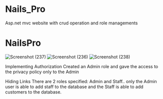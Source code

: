# Nails_Pro
Asp.net mvc website with crud operation and role managements
# NailsPro

![Screenshot (237)](https://user-images.githubusercontent.com/67767477/113083291-f7555f80-91a9-11eb-9a7d-cb7b7d9b3747.png)
![Screenshot (236)](https://user-images.githubusercontent.com/67767477/113083294-f7555f80-91a9-11eb-8129-0ef26aa0e690.png)
![Screenshot (238)](https://user-images.githubusercontent.com/67767477/113083296-f7555f80-91a9-11eb-9bcc-67bb2b0a9638.png)


Implementing Authorization
Created an Admin role and gave the access to the privacy policy only to the Admin 

Hiding Links
There are 2 roles specified:  Admin and Staff.. only the Admin user is able to add staff to the database and the Staff is able to add customers to the database.
